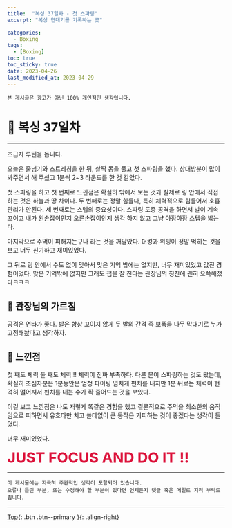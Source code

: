 ```yaml
---
title:  "복싱 37일차 - 첫 스파링"
excerpt: "복싱 연대기를 기록하는 곳"

categories:
  - Boxing
tags:
  - [Boxing]
toc: true
toc_sticky: true
date: 2023-04-26
last_modified_at: 2023-04-29
---
```


    본 게시글은 광고가 아닌 100% 개인적인 생각입니다.

# 🥊 복싱 37일차 
<hr style="width:100%" />

  초급자 루틴을 돕니다.  

오늘은 줄넘기와 스트레칭을 한 뒤, 살짝 몸을 풀고 첫 스파링을 했다.
상대방분이 많이 봐주면서 해 주셨고 1분씩 2~3 라운드를 한 것 같았다.

첫 스파링을 하고 첫 번째로 느낀점은 확실히 밖에서 보는 것과 실제로 링 안에서 직접 하는 것은 하늘과 땅 차이다.
두 번째로는 정말 힘들다, 특히 체력적으로 힘들어서 호흡관리가 안된다.
세 번째로는 스텝의 중요성이다.
스파링 도중 공격을 하면서 발이 계속 꼬이고 내가 왼손잡이인지 오른손잡이인지 생각 하지 않고 그냥 아장아장 스텝을 밟는다.

마지막으로 주먹이 피해지는구나 라는 것을 깨달았다.
더킹과 위빙이 정말 먹히는 것을 보고 너무 신기하고 재미있었다.

그 뒤로 링 안에서 수도 없이 맞아서 맞은 기억 밖에는 없지만, 너무 재미있었고 값진 경험이었다.
맞은 기억밖에 없지만 그래도 잽을 잘 친다는 관장님의 칭찬에 괜히 으쓱해졌다ㅋㅋㅋ 

## 🎯 관장님의 가르침

공격은 연타가 좋다.
발은 항상 꼬이지 않게 두 발의 간격 즉 보폭을 나무 막대기로 누가 고정해놨다고 생각하자.

## 🤣 느낀점

첫 째도 체력 둘 째도 체력!!! 체력이 진짜 부족하다.
다른 분이 스파링하는 것도 봤는데, 확실히 초심자분은 1분동안은 엄청 파이팅 넘치게 펀치를 내지만 1분 뒤로는 체력이 현격히 떨어져서 펀치를 내는 수가 확 줄어드는 것을 보았다.

이걸 보고 느낀점은 나도 저렇게 똑같은 경험을 했고 결론적으로 주먹을 최소한의 움직임으로 피하면서 유효타만 치고 쓸데없이 큰 동작은 기피하는 것이 좋겠다는 생각이 들었다.

너무 재미있었다.

<strong style="color:crimson; font-size:25pt">JUST FOCUS AND DO IT !!</strong>

<hr style="width:100%" />

    이 게시물에는 지극히 주관적인 생각이 포함되어 있습니다. 
    오류나 틀린 부분, 또는 수정해야 할 부분이 있다면 언제든지 댓글 혹은 메일로 지적 부탁드립니다.
    
<hr>


[Top](#){: .btn .btn--primary }{: .align-right}